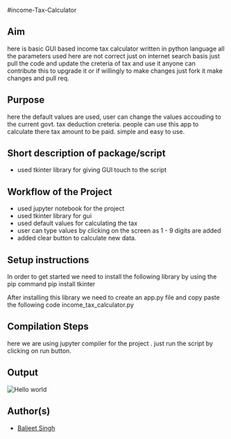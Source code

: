 #income-Tax-Calculator

## Aim

here is basic GUI based income tax calculator written in python language all 
the parameters used here are not correct just on internet search basis just pull 
the code and update the creteria of tax and use it anyone can contribute this to upgrade 
it or if willingly to make changes just fork it make changes and pull req.

## Purpose

here the default values are used, user can change the values accouding to the current govt. tax deduction creteria.
people can use this app to calculate there tax amount to be paid.
simple and easy to use.

## Short description of package/script

- used tkinter library for giving GUI touch to the script

## Workflow of the Project
- used jupyter notebook for the project
- used tkinter library for gui
- used default values for calculating the tax
- user can type values by clicking on the screen as 1 - 9 digits are added
- added clear button to calculate new data.


## Setup instructions

In order to get started we need to install the following library by using the pip command
pip install tkinter

After installing this library we need to create an app.py file and copy paste the following code
income_tax_calculator.py


## Compilation Steps

here we are using jupyter compiler for the project . 
just run the script by clicking on run button.


## Output

<img src="https://github.com/baljeet-singh97/Awesome_Python_Scripts/blob/f7a97575000a32c3d79f934233992f5bf497f4f7/GUIScripts/Income%20Tax%20Calculator/Images/Screenshot%20(836).png" alt="Hello world">

## Author(s)

- [Baljeet Singh](https://www.linkedin.com/in/baljeet-singh97/)
